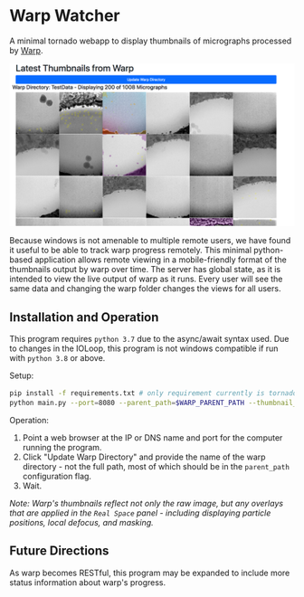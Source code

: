 # Warp Watcher
A minimal tornado webapp to display thumbnails of micrographs processed by [Warp](http://www.warpem.com/warp/).

![Warp Watcher Screenshot](screenshot.png?raw=true)

Because windows is not amenable to multiple remote users, we have found it
useful to be able to track warp progress remotely. This minimal python-based
application allows remote viewing in a mobile-friendly format of the thumbnails
output by warp over time. The server has global state, as it is intended to view
the live output of warp as it runs. Every user will see the same data and
changing the warp folder changes the views for all users.

## Installation and Operation
This program requires `python 3.7` due to the async/await syntax used.
Due to changes in the IOLoop, this program is not windows compatible if run with
`python 3.8` or above.

Setup:
```bash
pip install -f requirements.txt # only requirement currently is tornado
python main.py --port=8080 --parent_path=$WARP_PARENT_PATH --thumbnail_count=200
```

Operation:
1. Point a web browser at the IP or DNS name and port for the computer running
the program.
2. Click "Update Warp Directory" and provide the name of the warp directory -
not the full path, most of which should be in the `parent_path` configuration flag.
3. Wait.

_Note: Warp's thumbnails reflect not only the raw image, but any overlays that are
applied in the `Real Space` panel - including displaying particle positions,
local defocus, and masking._

## Future Directions
As warp becomes RESTful, this program may be expanded to include more status
information about warp's progress.
